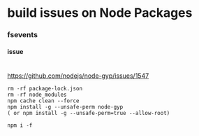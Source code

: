 # build issues on Node Packages

### fsevents
#### issue
```
```

####
https://github.com/nodejs/node-gyp/issues/1547 

```
rm -rf package-lock.json
rm -rf node_modules
npm cache clean --force
npm install -g --unsafe-perm node-gyp
( or npm install -g --unsafe-perm=true --allow-root)

npm i -f
```
